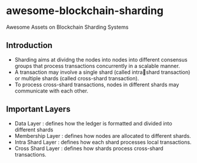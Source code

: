 # awesome-blockchain-sharding
Awesome Assets on Blockchain Sharding Systems

## Introduction
- Sharding aims at dividng the nodes into nodes into different consensus groups that process transactions concurrently in a scalable manner.
- A transaction may involve a single shard (called intrashard transaction) or multiple shards (called cross-shard transaction).
- To process cross-shard transactions, nodes in different shards may communicate with each other.

## Important Layers
- Data Layer :  defines how the ledger is formatted and divided into different shards
- Membership Layer : defines how nodes are allocated to different shards.
- Intra Shard Layer : defines how each shard processes local transactions. 
- Cross Shard Layer : defines how shards process cross-shard transactions. 
